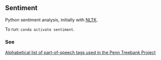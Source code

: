 ## Sentiment

Python sentiment analysis, initially with [NLTK](https://www.nltk.org/).

To run: `conda activate sentiment`.

### See

[Alphabetical list of part-of-speech tags used in the Penn Treebank Project](https://www.ling.upenn.edu/courses/Fall_2003/ling001/penn_treebank_pos.html)